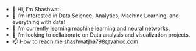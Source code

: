 - 👋 Hi, I’m Shashwat!
- 👀 I’m interested in Data Science, Analytics, Machine Learning, and everything with data!
- 🌱 I’m currently learning machine learning and neural networks.
- 💞️ I’m looking to collaborate on Data analysis and visualization projects.
- 📫 How to reach me shashwatjha798@yahoo.com

<!---
shashwatjha798/shashwatjha798 is a ✨ special ✨ repository because its `README.md` (this file) appears on your GitHub profile.
You can click the Preview link to take a look at your changes.
--->
